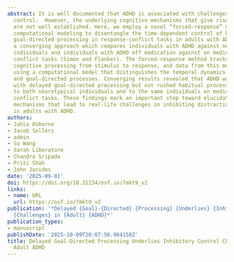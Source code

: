 ```yaml
---
abstract: It is well documented that ADHD is associated with challenges in inhibitory
  control.  However, the underlying cognitive mechanisms that give rise to these difficulties
  are not well established. Here, we employ a novel “forced-response” method with
  computational modeling to disentangle the time-dependent control of habitual and
  goal-directed processing in response-conflict tasks in adults with ADHD. We use
  a converging approach which compares individuals with ADHD against neurotypical
  individuals and individuals with ADHD off medication against on medication on two
  conflict tasks (Simon and Flanker). The forced-response method tracks moment-to-moment
  cognitive processing from stimulus to response, and data from this method was modeled
  using a computational model that distinguishes the temporal dynamics of habitual
  and goal-directed processes. Converging results revealed that ADHD was associated
  with delayed goal-directed processing but not rushed habitual processing when compared
  to both neurotypical individuals and to the same individuals on medication in both
  conflict tasks. These findings mark an important step toward elucidating the underlying
  mechanisms that lead to real-life challenges in inhibiting distracting information
  in adults with ADHD.
authors:
- Jahla Osborne
- Jacob Sellers
- admin
- Su Wang
- Sarah Liberatore
- Chandra Sripada
- Priti Shah
- John Jonides
date: '2025-09-01'
doi: https://doi.org/10.31234/osf.io/7mkt9_v2
links:
- name: URL
  url: https://osf.io/7mkt9_v2
publication: '*Delayed {Goal}-{Directed} {Processing} {Underlies} {Inhibitory} {Control}
  {Challenges} in {Adult} {ADHD}*'
publication_types:
- manuscript
publishDate: '2025-10-09T20:07:56.964158Z'
title: Delayed Goal-Directed Processing Underlies Inhibitory Control Challenges in
  Adult ADHD
---
```

